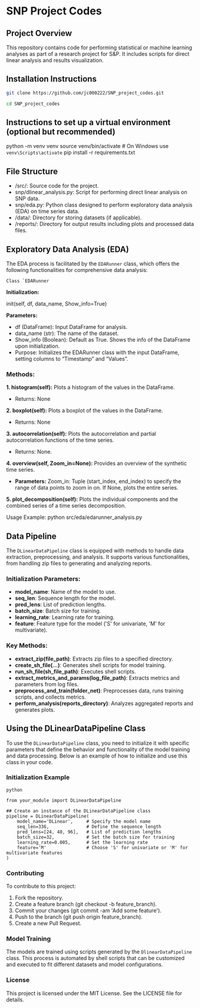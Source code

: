 # SNP Project Codes

## Project Overview

This repository contains code for performing statistical or machine learning analyses as part of a research project for S&P. It includes scripts for direct linear analysis and results visualization.

## Installation Instructions

```bash
git clone https://github.com/jc000222/SNP_project_codes.git

cd SNP_project_codes
```
## Instructions to set up a virtual environment (optional but recommended)
python -m venv venv
source venv/bin/activate  # On Windows use `venv\Scripts\activate`
pip install -r requirements.txt

## File Structure
- /src/: Source code for the project.
- snp/dlinear_analysis.py: Script for performing direct linear analysis on SNP data.
- snp/eda.py: Python class designed to perform exploratory data analysis (EDA) on time series data.
- /data/: Directory for storing datasets (if applicable).
- /reports/: Directory for output results including plots and processed data files.

## Exploratory Data Analysis (EDA)
The EDA process is facilitated by the `EDARunner` class, which offers the following functionalities for comprehensive data analysis:

````Class `EDARunner````

**Initialization:**

init(self, df, data_name, Show_info=True)

**Parameters:**
- df (DataFrame): Input DataFrame for analysis.
- data_name (str): The name of the dataset.
- Show_info (Boolean): Default as True. Shows the info of the DataFrame upon initialization.
- Purpose: Initializes the EDARunner class with the input DataFrame, setting columns to “Timestamp” and “Values”.

### **Methods:**

**1. histogram(self):** Plots a histogram of the values in the DataFrame.
- Returns: None

**2. boxplot(self):** Plots a boxplot of the values in the DataFrame.
- Returns: None

**3. autocorrelation(self):** Plots the autocorrelation and partial autocorrelation functions of the time series.
- Returns: None.

**4. overview(self, Zoom_in=None):** Provides an overview of the synthetic time series.

- **Parameters:**
Zoom_in: Tuple (start_index, end_index) to specify the range of data points to zoom in on. If None, plots the entire series.

**5. plot_decomposition(self):** Plots the individual components and the combined series of a time series decomposition.

Usage Example:
python src/eda/edarunner_analysis.py

## Data Pipeline
The `DLinearDataPipeline` class is equipped with methods to handle data extraction, preprocessing, and analysis. It supports various functionalities, from handling zip files to generating and analyzing reports.

### Initialization Parameters:

- **model_name**: Name of the model to use.
- **seq_len**: Sequence length for the model.
- **pred_lens**: List of prediction lengths.
- **batch_size**: Batch size for training.
- **learning_rate**: Learning rate for training.
- **feature**: Feature type for the model ('S' for univariate, 'M' for multivariate).

### Key Methods:

- **extract_zip(file_path)**: Extracts zip files to a specified directory.
- **create_sh_file(...)**: Generates shell scripts for model training.
- **run_sh_file(sh_file_path)**: Executes shell scripts.
- **extract_metrics_and_params(log_file_path)**: Extracts metrics and parameters from log files.
- **preprocess_and_train(folder_net)**: Preprocesses data, runs training scripts, and collects metrics.
- **perform_analysis(reports_directory)**: Analyzes aggregated reports and generates plots.

## Using the DLinearDataPipeline Class

To use the `DLinearDataPipeline` class, you need to initialize it with specific parameters that define the behavior and functionality of the model training and data processing. Below is an example of how to initialize and use this class in your code.

### Initialization Example
```
python

from your_module import DLinearDataPipeline

## Create an instance of the DLinearDataPipeline class
pipeline = DLinearDataPipeline(
    model_name='DLinear',     # Specify the model name
    seq_len=336,              # Define the sequence length
    pred_lens=[24, 48, 96],   # List of prediction lengths
    batch_size=32,            # Set the batch size for training
    learning_rate=0.005,      # Set the learning rate
    feature='M'               # Choose 'S' for univariate or 'M' for multivariate features
)
```
### Contributing
To contribute to this project:

1. Fork the repository.
2. Create a feature branch (git checkout -b feature_branch).
3. Commit your changes (git commit -am 'Add some feature').
4. Push to the branch (git push origin feature_branch).
5. Create a new Pull Request.

### Model Training
The models are trained using scripts generated by the `DlinearDataPipeline` class. This process is automated by shell scripts that can be customized and executed to fit different datasets and model configurations.

### License
This project is licensed under the MIT License. See the LICENSE file for details.
